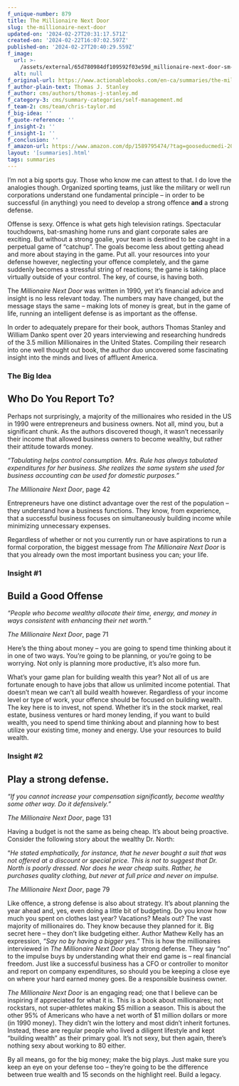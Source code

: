 ```yaml
---
f_unique-number: 879
title: The Millionaire Next Door
slug: the-millionaire-next-door
updated-on: '2024-02-27T20:31:17.571Z'
created-on: '2024-02-22T16:07:02.597Z'
published-on: '2024-02-27T20:40:29.559Z'
f_image:
  url: >-
    /assets/external/65d780984df109592f03e59d_millionaire-next-door-sm-94x144.jpeg
  alt: null
f_original-url: https://www.actionablebooks.com/en-ca/summaries/the-millionaire-next-door/
f_author-plain-text: Thomas J. Stanley
f_author: cms/authors/thomas-j-stanley.md
f_category-3: cms/summary-categories/self-management.md
f_team-2: cms/team/chris-taylor.md
f_big-idea: ''
f_quote-reference: ''
f_insight-2: ''
f_insight-1: ''
f_conclusion: ''
f_amazon-url: https://www.amazon.com/dp/1589795474/?tag=gooseducmedi-20
layout: '[summaries].html'
tags: summaries
---
```


I’m not a big sports guy. Those who know me can attest to that. I do love the analogies though. Organized sporting teams, just like the military or well run corporations understand one fundamental principle – in order to be successful (in anything) you need to develop a strong offence **and** a strong defense.

Offense is sexy. Offence is what gets high television ratings. Spectacular touchdowns, bat-smashing home runs and giant corporate sales are exciting. But without a strong goalie, your team is destined to be caught in a perpetual game of “catchup”. The goals become less about getting ahead and more about staying in the game. Put all. your resources into your defense however, neglecting your offence completely, and the game suddenly becomes a stressful string of reactions; the game is taking place virtually outside of your control. The key, of course, is having both.

The _Millionaire Next Door_ was written in 1990, yet it’s financial advice and insight is no less relevant today. The numbers may have changed, but the message stays the same – making lots of money is great, but in the game of life, running an intelligent defense is as important as the offense.

In order to adequately prepare for their book, authors Thomas Stanley and William Danko spent over 20 years interviewing and researching hundreds of the 3.5 million Millionaires in the United States. Compiling their research into one well thought out book, the author duo uncovered some fascinating insight into the minds and lives of affluent America.

### The Big Idea

Who Do You Report To?
---------------------

Perhaps not surprisingly, a majority of the millionaires who resided in the US in 1990 were entrepreneurs and business owners. Not all, mind you, but a significant chunk. As the authors discovered though, it wasn’t necessarily their income that allowed business owners to become wealthy, but rather their attitude towards money.

_“Tabulating helps control consumption. Mrs. Rule has always tabulated expenditures for her business. She realizes the same system she used for business accounting can be used for domestic purposes.”_

_The Millionaire Next Door_, page 42

Entrepreneurs have one distinct advantage over the rest of the population – they understand how a business functions. They know, from experience, that a successful business focuses on simultaneously building income while minimizing unnecessary expenses.

Regardless of whether or not you currently run or have aspirations to run a formal corporation, the biggest message from _The Millionaire Next Door_ is that you already own the most important business you can; your life.

### Insight #1

Build a Good Offense
--------------------

_“People who become wealthy allocate their time, energy, and money in ways consistent with enhancing their net worth.”_

_The Millionaire Next Door_, page 71

Here’s the thing about money – you are going to spend time thinking about it in one of two ways. You’re going to be planning, or you’re going to be worrying. Not only is planning more productive, it’s also more fun.

What’s your game plan for building wealth this year? Not all of us are fortunate enough to have jobs that allow us unlimited income potential. That doesn’t mean we can’t all build wealth however. Regardless of your income level or type of work, your offence should be focused on building wealth. The key here is to invest, not spend. Whether it’s in the stock market, real estate, business ventures or hard money lending, if you want to build wealth, you need to spend time thinking about and planning how to best utilize your existing time, money and energy. Use your resources to build wealth.

### Insight #2

Play a strong defense.
----------------------

_“If you cannot increase your compensation significantly, become wealthy some other way. Do it defensively.”_

_The Millionaire Next Door_, page 131

Having a budget is not the same as being cheap. It’s about being proactive. Consider the following story about the wealthy Dr. North:

“_He stated emphatically, for instance, that he never bought a suit that was not offered at a discount or special price. This is not to suggest that Dr. North is poorly dressed. Nor does he wear cheap suits. Rather, he purchases quality clothing, but never at full price and never on impulse._

_The Millionaire Next Door_, page 79

Like offence, a strong defense is also about strategy. It’s about planning the year ahead and, yes, even doing a little bit of budgeting. Do you know how much you spent on clothes last year? Vacations? Meals out? The vast majority of millionaires do. They know because they planned for it. Big secret here – they don’t like budgeting either. Author Mathew Kelly has an expression, _“Say no by having a bigger yes.”_ This is how the millionaires interviewed in _The Millionaire Next Door_ play strong defense. They say “no” to the impulse buys by understanding what their end game is – real financial freedom. Just like a successful business has a CFO or controller to monitor and report on company expenditures, so should you be keeping a close eye on where your hard earned money goes. Be a responsible business owner.

_The Millionaire Next Door_ is an engaging read; one that I believe can be inspiring if appreciated for what it is. This is a book about millionaires; not rockstars, not super-athletes making $5 million a season. This is about the other 95% of Americans who have a net worth of $1 million dollars or more (in 1990 money). They didn’t win the lottery and most didn’t inherit fortunes. Instead, these are regular people who lived a diligent lifestyle and kept “building wealth” as their primary goal. It’s not sexy, but then again, there’s nothing sexy about working to 80 either.

By all means, go for the big money; make the big plays. Just make sure you keep an eye on your defense too – they’re going to be the difference between true wealth and 15 seconds on the highlight reel. Build a legacy.
